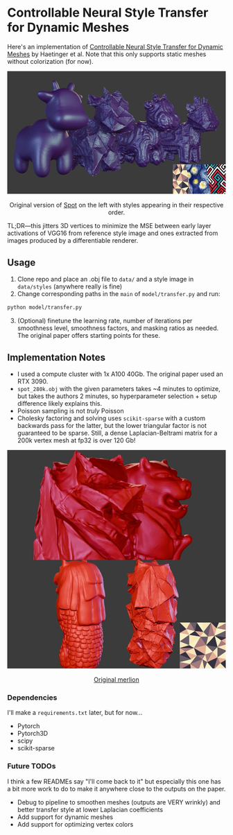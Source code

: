 # Controllable Neural Style Transfer for Dynamic Meshes

Here's an implementation of [Controllable Neural Style Transfer for Dynamic Meshes](https://studios.disneyresearch.com/2024/07/28/controllable-neural-style-transfer-for-dynamic-meshes/) by Haetinger et al. Note that this only supports static meshes without colorization (for now).

<p align="center">
    <img src="examples/spots.png" alt="hi its me" />
</p>
<p align="center">Original version of <a href=https://www.cs.cmu.edu/~kmcrane/Projects/ModelRepository>Spot</a> on the left with styles appearing in their respective order.</p>

TL;DR—this jitters 3D vertices to minimize the MSE between early layer activations of VGG16 from reference style image and ones extracted from images produced by a differentiable renderer.

## Usage
1. Clone repo and place an .obj file to ```data/``` and a style image in ```data/styles``` (anywhere really is fine)
2. Change corresponding paths in the `main` of `model/transfer.py` and run:
```bash
python model/transfer.py
```
3. (Optional) finetune the learning rate, number of iterations per smoothness level, smoothness factors, and masking ratios as needed. The original paper offers starting points for these.

## Implementation Notes
- I used a compute cluster with 1x A100 40Gb. The original paper used an RTX 3090.
- ```spot_280k.obj``` with the given parameters takes ~4 minutes to optimize, but takes the authors 2 minutes, so hyperparameter selection + setup difference likely explains this. 
- Poisson sampling is not *truly* Poisson
- Cholesky factoring and solving uses ```scikit-sparse``` with a custom backwards pass for the latter, but the lower triangular factor is not guaranteed to be sparse. Still, a dense Laplacian-Beltrami matrix for a 200k vertex mesh at fp32 is over 120 Gb!

<p align="center">
    <img src="examples/merlions.png" alt="hi its me" />
</p>
<p align="center"><a href=https://skfb.ly/6tNNG>Original merlion</a></p>

### Dependencies
I'll make a ```requirements.txt``` later, but for now...
- Pytorch
- Pytorch3D
- scipy
- scikit-sparse

### Future TODOs

I think a few READMEs say "I'll come back to it" but especially this one has a bit more work to do to make it anywhere close to the outputs on the paper.

- Debug to pipeline to smoothen meshes (outputs are VERY wrinkly) and better transfer style at lower Laplacian coefficients
- Add support for dynamic meshes
- Add support for optimizing vertex colors